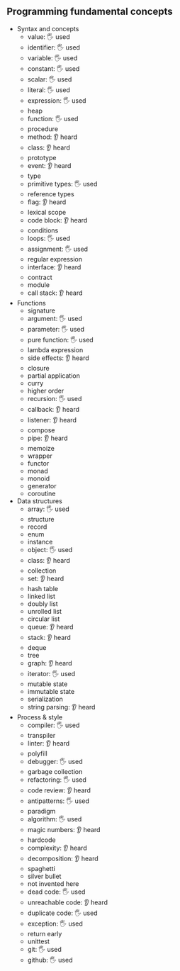 ## Programming fundamental concepts

- Syntax and concepts
  - value: 🖐️ used
  - identifier: 🖐️ used
  - variable: 🖐️ used
  - constant: 🖐️ used
  - scalar: 🖐️ used
  - literal: 🖐️ used
  - expression: 🖐️ used
  - heap
  - function: 🖐️ used
  - procedure
  - method: 👂 heard
  - class: 👂 heard
  - prototype
  - event: 👂 heard
  - type
  - primitive types: 🖐️ used
  - reference types
  - flag: 👂 heard
  - lexical scope
  - code block: 👂 heard
  - conditions
  - loops: 🖐️ used
  - assignment: 🖐️ used
  - regular expression
  - interface: 👂 heard 
  - contract
  - module
  - call stack: 👂 heard 
- Functions
  - signature
  - argument: 🖐️ used
  - parameter: 🖐️ used
  - pure function: 🖐️ used
  - lambda expression
  - side effects: 👂 heard 
  - closure
  - partial application
  - curry
  - higher order
  - recursion: 🖐️ used
  - callback: 👂 heard
  - listener: 👂 heard
  - compose
  - pipe: 👂 heard
  - memoize
  - wrapper
  - functor
  - monad
  - monoid
  - generator
  - coroutine
- Data structures
  - array: 🖐️ used
  - structure
  - record
  - enum
  - instance
  - object: 🖐️ used
  - class: 👂 heard
  - collection
  - set: 👂 heard
  - hash table
  - linked list
  - doubly list
  - unrolled list
  - circular list
  - queue: 👂 heard
  - stack: 👂 heard
  - deque
  - tree
  - graph: 👂 heard
  - iterator: 🖐️ used
  - mutable state
  - immutable state
  - serialization
  - string parsing: 👂 heard
- Process & style
  - compiler: 🖐️ used
  - transpiler
  - linter: 👂 heard
  - polyfill
  - debugger: 🖐️ used
  - garbage collection
  - refactoring: 🖐️ used
  - code review: 👂 heard
  - antipatterns: 🖐️ used
  - paradigm
  - algorithm: 🖐️ used
  - magic numbers: 👂 heard
  - hardcode
  - complexity: 👂 heard
  - decomposition: 👂 heard
  - spaghetti
  - silver bullet
  - not invented here
  - dead code: 🖐️ used
  - unreachable code: 👂 heard
  - duplicate code: 🖐️ used
  - exception: 🖐️ used
  - return early
  - unittest
  - git: 🖐️ used
  - github: 🖐️ used
